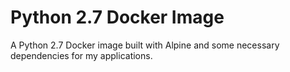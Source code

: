 # Python 2.7 Docker Image

A Python 2.7 Docker image built with Alpine and some necessary dependencies for my applications.
